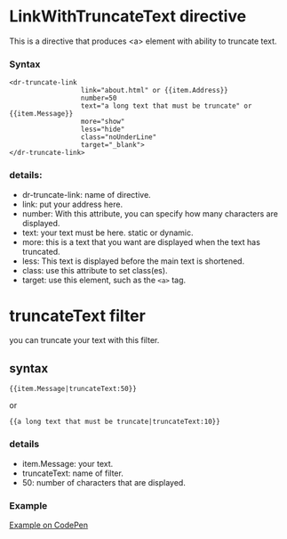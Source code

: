 # LinkWithTruncateText directive
This is a directive that produces &lt;a> element with ability to truncate text.
### Syntax
```
<dr-truncate-link 
                  link="about.html" or {{item.Address}}
                  number=50 
                  text="a long text that must be truncate" or {{item.Message}}
                  more="show" 
                  less="hide" 
                  class="noUnderLine"
                  target="_blank">
</dr-truncate-link>
```
### details:
- dr-truncate-link: name of directive.
- link: put your address here.
- number: With this attribute, you can specify how many characters are displayed.
- text: your text must be here. static or dynamic.
- more: this is a text that you want are displayed when the text has truncated.
- less: This text is displayed before the main text is shortened.
- class: use this attribute to set class(es).
- target: use this element, such as the `<a>` tag.

# truncateText filter
you can truncate your text with this filter.
## syntax
```
{{item.Message|truncateText:50}}
```
 or 
 ```
 {{a long text that must be truncate|truncateText:10}}
 ```
### details
- item.Message: your text.
- truncateText: name of filter.
- 50: number of characters that are displayed.

### Example
[Example on CodePen](https://codepen.io/fardin_esmi/project/full/ANqrzY/)
